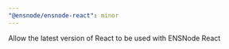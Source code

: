 ```yaml
---
"@ensnode/ensnode-react": minor
---
```


Allow the latest version of React to be used with ENSNode React
